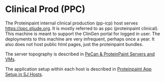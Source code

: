 # Clinical Prod (PPC)

The Proteinpaint internal clinical production (pp-icp) host serves https://ppc.stjude.org. It is
mostly referred to as ppc (proteinpaint clinical). This machine is meant to support the ClinGen portal
for logged in user. The deployments to this machine are very infrequent, perhaps once a year. It
also does not host public html pages, just the proteinpaint bundles.

The server topography is described in
[PeCan & ProteinPaint Servers and VMs](https://wiki.stjude.org/pages/viewpage.action?pageId=35528744).

The application setup within each host is described in
[Proteinpaint App Setup in SJ Hosts](https://wiki.stjude.org/display/compbio/Proteinpaint+App+Setup+in+SJ+Hosts).
